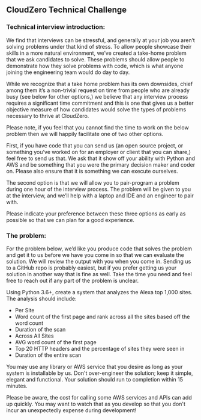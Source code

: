 CloudZero Technical Challenge
---

### Technical interview introduction:

We find that interviews can be stressful, and generally at your job you aren’t solving problems under that kind of stress.  To allow people showcase their skills in a more natural environment, we’ve created a take-home problem that we ask candidates to solve. These problems should allow people to demonstrate how they solve problems with code, which is what anyone joining the engineering team would do day to day.

While we recognize that a take home problem has its own downsides, chief among them it’s a non-trivial request on time from people who are already busy (see below for other options,) we believe that any interview process requires a significant time commitment and this is one that gives us a better objective measure of how candidates would solve the types of problems necessary to thrive at CloudZero.

Please note, if you feel that you cannot find the time to work on the below problem then we will happily facilitate one of two other options.

First, if you have code that you can send us (an open source project, or something you’ve worked on for an employer or client that you can share,) feel free to send us that.  We ask that it show off your ability with Python and AWS and be something that you were the primary decision maker and coder on.  Please also ensure that it is something we can execute ourselves.

The second option is that we will allow you to pair-program a problem during one hour of the interview process.  The problem will be given to you at the interview, and we’ll help with a laptop and IDE and an engineer to pair with. 

Please indicate your preference between these three options as early as possible so that we can plan for a good experience.

### The problem:
For the problem below, we’d like you produce code that solves the problem and get it to us before we have you come in so that we can evaluate the solution. We will review the output with you when you come in. Sending us to a GitHub repo is probably easiest, but if you prefer getting us your solution in another way that is fine as well. Take the time you need and feel free to reach out if any part of the problem is unclear.

Using Python 3.6+, create a system that analyzes the Alexa top 1,000 sites.  The analysis should include:
 * Per Site
 * Word count of the first page and rank across all the sites based off the word count
 * Duration of the scan
 * Across All Sites
 * AVG word count of the first page
 * Top 20 HTTP headers and the percentage of sites they were seen in
 * Duration of the entire scan

You may use any library or AWS service that you desire as long as your system is installable by us.  Don't over-engineer the solution; keep it simple, elegant and functional.  Your solution should run to completion within 15 minutes.

Please be aware, the cost for calling some AWS services and APIs can add up quickly.  You may want to watch that as you develop so that you don't incur an unexpectedly expense during development!
